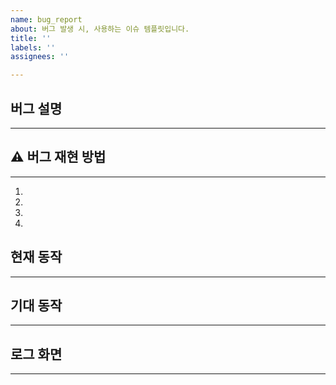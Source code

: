 ```yaml
---
name: bug_report
about: 버그 발생 시, 사용하는 이슈 템플릿입니다.
title: ''
labels: ''
assignees: ''

---
```


## 버그 설명

---
<!-- 해결하고자 하는 버그에 대해 설명해주세요. -->


## ⚠ 버그 재현 방법

---
<!-- 버그를 재현하는 방법을 순서대로 설명해주세요. -->
1.
2.
3.
4.

## 현재 동작

---
<!-- 버그가 발생하는 현재의 동작을 설명해주세요. -->


## 기대 동작

---
<!-- 버그를 해결하고 나서 목표로 하는 동작을 설명해주세요. -->


## 로그 화면

---
<!-- 버그 발생 시, 출력되는 로그가 있다면 스크린샷으로 첨부해주세요. -->
